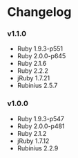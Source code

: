 # Changelog

### v1.1.0
* Ruby 1.9.3-p551
* Ruby 2.0.0-p645
* Ruby 2.1.6
* Ruby 2.2.2
* jRuby 1.7.21
* Rubinius 2.5.7

### v1.0.0
* Ruby 1.9.3-p547
* Ruby 2.0.0-p481
* Ruby 2.1.2
* jRuby 1.7.12
* Rubinius 2.2.9
